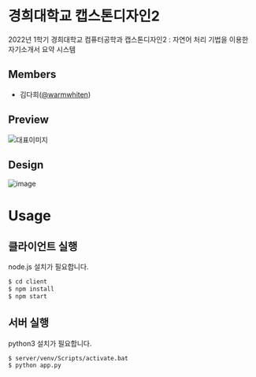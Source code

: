 # 경희대학교 캡스톤디자인2
2022년 1학기 경희대학교 컴퓨터공학과 캡스톤디자인2 : 자연어 처리 기법을 이용한 자기소개서 요약 시스템

## Members
- 김다희([@warmwhiten](https://github.com/warmwhiten))

## Preview

![대표이미지](https://user-images.githubusercontent.com/40848918/173559966-d9efd752-0642-4461-b392-6bae1188c54c.jpg)

## Design
![image](https://user-images.githubusercontent.com/40848918/173560376-2d6c3695-f736-434c-9701-136494665683.png)


# Usage
## 클라이언트 실행

node.js 설치가 필요합니다.

```bash
$ cd client
$ npm install
$ npm start
```

## 서버 실행

python3 설치가 필요합니다.

```
$ server/venv/Scripts/activate.bat
$ python app.py
```
